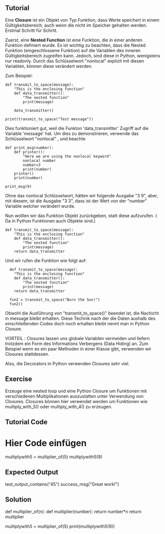 Tutorial
--------

Eine **Closure** ist ein Objekt von Typ Funktion, dass Werte speichert in einem Gültigkeitsbereich, auch wenn die nicht im Speicher gehalten werden. Erstmal Schritt für Schritt.

Zuerst, eine  **Nested Function** ist eine Funktion, die in einer anderen Funktion definiert wurde. Es ist wichtig zu beachten, dass die Nested Funktion (eingeschlossene Funktion) auf die Variablen des inneren Gültigkeitsbereich zugreifen kann. Jedoch, sind diese in Python, wenigstens nur readonly. Durch das Schlüsselwort "nonlocal" explizit mit diesen Variablen, können diese verändert werden.  

Zum Beispiel:

    def transmit_to_space(message):
        "This is the enclosing function"
        def data_transmitter():
            "The nested function"
            print(message)
    
        data_transmitter()
    
    print(transmit_to_space("Test message"))

Dies funktioniert gut, weil die Funkton 'data_transmitter' Zugriff auf die Variable 'message' hat. Um dies zu demonstrieren, verwende das Schlüsselwort "nonlocal" , und beachte

    def print_msg(number):
        def printer():
            "Here we are using the nonlocal keyword"
            nonlocal number
            number=3
            print(number)
        printer()
        print(number)
    
    print_msg(9)

Ohne das nonlocal Schlüsselwort, hätten wir folgende Ausgabe "3 9", aber, mit diesem, ist die Ausgabe "3 3", dass ist der Wert von der "number" Variable welcher verändert wurde.

Nun wolllen wir das Funktion Objekt zurückgeben, statt diese aufzurufen.  ( Da in Python Funktionen auch Objekte sind.)

    def transmit_to_space(message):
        "This is the enclosing function"
        def data_transmitter():
            "The nested function"
            print(message)
        return data_transmitter

Und wir rufen die Funktion wie folgt auf:


      def transmit_to_space(message):
        "This is the enclosing function"
        def data_transmitter():
            "The nested function"
            print(message)
        return data_transmitter
        
  	  fun2 = transmit_to_space("Burn the Sun!")
  	  fun2()

Obwohl die Ausführung von "transmit_to_space()" beendet ist, die Nachicht in message bleibt erhalten. Diese Technik nach der die Daten aushalb des einschließenden Codes doch noch erhalten bleibt nennt man in Python Closure. 

VORTEIL : Closures lassen uns globale Variablen vermeiden und liefern trotzdem ein Form des Informations Verbergens (Data Hiding) an. Zum Beispiel wenn es ein paar Methoden in einer Klasse gibt, verwenden wir Closures stattdessen.

Also, die Decorators in Python verwenden Closures sehr viel.

Exercise
--------

Erzeuge eine nested loop und eine Python Closure um Funktionen mit verschiedenen Multiplikationen auszustatten unter Verwendung von Closures. 
Closures können hier verwendet werden um Funktionen wie multiply_with_5() oder multiply_with_4() zu erzeugen. 

Tutorial Code
-------------

# Hier Code einfügen

multiplywith5 = multiplier_of(5)
multiplywith5(9)

Expected Output
---------------

test_output_contains("45")
success_msg("Great work!")

Solution
--------

def multiplier_of(n):
    def multiplier(number):
        return number*n
    return multiplier

multiplywith5 = multiplier_of(5)
print(multiplywith5(9))

